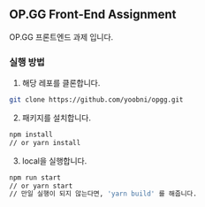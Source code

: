 ## OP.GG Front-End Assignment

OP.GG 프론트엔드 과제 입니다.


### 실행 방법
1. 해당 레포를 클론합니다.
```bash
git clone https://github.com/yoobni/opgg.git
```

2. 패키지를 설치합니다.
```bash
npm install
// or yarn install
```

3. local을 실행합니다.
```bash
npm run start
// or yarn start
// 만일 실행이 되지 않는다면, 'yarn build' 를 해줍니다.
```
